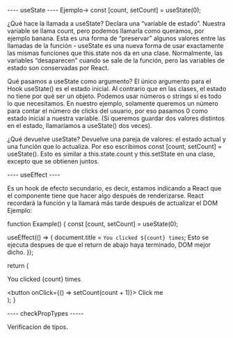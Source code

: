 ---- useState ----
Ejemplo-> const [count, setCount] = useState(0);

¿Qué hace la llamada a useState? Declara una “variable de estado”. Nuestra variable se llama count, 
pero podemos llamarla como queramos, por ejemplo banana. Esta es una forma de “preservar” 
algunos valores entre las llamadas de la función - useState es una nueva forma de usar exactamente 
las mismas funciones que this.state nos da en una clase. Normalmente, las variables “desaparecen” 
cuando se sale de la función, pero las variables de estado son conservadas por React.

Qué pasamos a useState como argumento? El único argumento para el Hook useState() es el estado inicial. 
Al contrario que en las clases, el estado no tiene por qué ser un objeto. Podemos usar números o strings 
si es todo lo que necesitamos. En nuestro ejemplo, solamente queremos un número para contar el número de 
clicks del usuario, por eso pasamos 0 como estado inicial a nuestra variable. 
(Si queremos guardar dos valores distintos en el estado, llamaríamos a useState() dos veces).

¿Qué devuelve useState? Devuelve una pareja de valores: el estado actual y una función que lo actualiza. 
Por eso escribimos const [count, setCount] = useState(). Esto es similar a this.state.count y this.setState en 
una clase, excepto que se obtienen juntos.




---- useEffect ----

Es un hook de efecto secundario, es decir, estamos indicando a React que el componente tiene que hacer algo después 
de renderizarse. React recordará la función y la llamará más tarde después de actualizar el DOM
Ejemplo: 

function Example() {
  const [count, setCount] = useState(0);

  useEffect(() => {
    document.title = `You clicked ${count} times`;      Esto se ejecuta despues de que el return de abajo haya terminado, DOM mejor dicho.
  });

  return (
    <div>
      <p>You clicked {count} times</p>
      <button onClick={() => setCount(count + 1)}>
        Click me
      </button>
    </div>
  );
}



---- checkPropTypes -----

Verificacion de tipos.